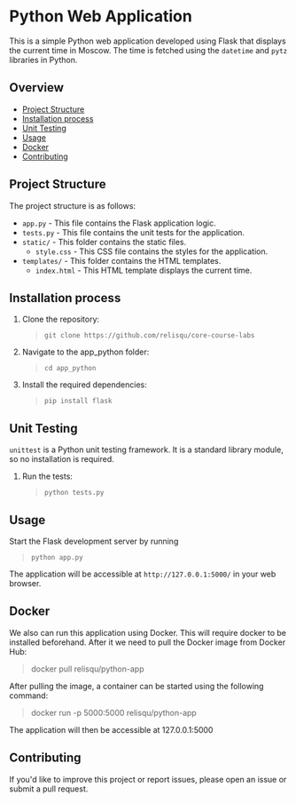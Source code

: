 # Python Web Application

This is a simple Python web application developed using Flask that displays the current time in Moscow. The time is fetched using the `datetime` and `pytz` libraries in Python.

## Overview

- [Project Structure](#project-structure)
- [Installation process](#installation-process)
- [Unit Testing](#unit-testing)
- [Usage](#usage)
- [Docker](#docker)
- [Contributing](#contributing)

## Project Structure

The project structure is as follows:

- `app.py` - This file contains the Flask application logic.
- `tests.py` - This file contains the unit tests for the application.
- `static/` - This folder contains the static files.
  - `style.css` - This CSS file contains the styles for the application.
- `templates/` - This folder contains the HTML templates.
  - `index.html` - This HTML template displays the current time.

## Installation process

1. Clone the repository:
    >`git clone https://github.com/relisqu/core-course-labs`

2. Navigate to the app_python folder:
    >`cd app_python`

3. Install the required dependencies:
    > `pip install flask`

## Unit Testing

`unittest` is a Python unit testing framework. It is a standard library module, so no installation is required.

1. Run the tests:
    > `python tests.py`

## Usage

Start the Flask development server by running
> `python app.py`

The application will be accessible at `http://127.0.0.1:5000/` in your web browser.

## Docker

We also can run this application using Docker. This will require docker to be installed beforehand. After it we need to pull the Docker image from Docker Hub:

> docker pull relisqu/python-app

After pulling the image, a container can be started using the following command:

> docker run -p 5000:5000 relisqu/python-app

The application will then be accessible at 127.0.0.1:5000

## Contributing

If you'd like to improve this project or report issues, please open an issue or submit a pull request.
